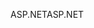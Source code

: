 <span data-ttu-id="08186-101">ASP.NET</span><span class="sxs-lookup"><span data-stu-id="08186-101">ASP.NET</span></span>